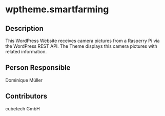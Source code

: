 # wptheme.smartfarming

## Description

This WordPress Website receives camera pictures from a Rasperry Pi via the WordPress REST API. The Theme displays this camera pictures with related information.

## Person Responsible

Dominique Müller

## Contributors

cubetech GmbH
